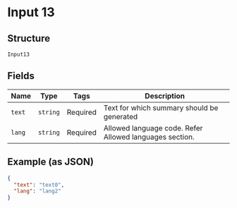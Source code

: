 
# Input 13

## Structure

`Input13`

## Fields

| Name | Type | Tags | Description |
|  --- | --- | --- | --- |
| `text` | `string` | Required | Text for which summary should be generated |
| `lang` | `string` | Required | Allowed language code. Refer Allowed languages section. |

## Example (as JSON)

```json
{
  "text": "text0",
  "lang": "lang2"
}
```

